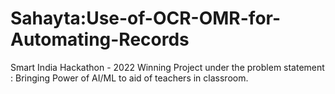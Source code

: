 # Sahayta:Use-of-OCR-OMR-for-Automating-Records
Smart India Hackathon - 2022 Winning Project under the problem statement : Bringing Power of AI/ML to aid of teachers in classroom.
